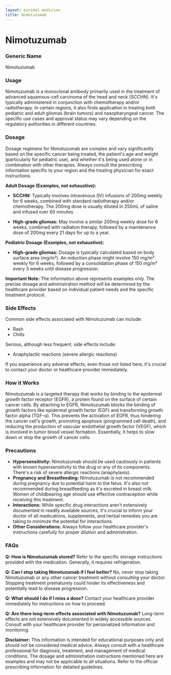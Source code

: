 ```yaml
---
layout: minimal-medicine
title: Nimotuzumab
---
```


# Nimotuzumab
### Generic Name
Nimotuzumab

### Usage
Nimotuzumab is a monoclonal antibody primarily used in the treatment of advanced squamous-cell carcinoma of the head and neck (SCCHN). It's typically administered in conjunction with chemotherapy and/or radiotherapy.  In certain regions, it also finds application in treating both pediatric and adult gliomas (brain tumors) and nasopharyngeal cancer.  The specific use cases and approval status may vary depending on the regulatory authorities in different countries.

### Dosage
Dosage regimens for Nimotuzumab are complex and vary significantly based on the specific cancer being treated, the patient's age and weight (particularly for pediatric use), and whether it's being used alone or in combination with other therapies.  Always consult the prescribing information specific to your region and the treating physician for exact instructions.

**Adult Dosage (Examples, not exhaustive):**

* **SCCHN:**  Typically involves intravenous (IV) infusions of 200mg weekly for 6 weeks, combined with standard radiotherapy and/or chemotherapy.  The 200mg dose is usually diluted in 250mL of saline and infused over 60 minutes.

* **High-grade gliomas:**  May involve a similar 200mg weekly dose for 6 weeks, combined with radiation therapy, followed by a maintenance dose of 200mg every 21 days for up to a year.

**Pediatric Dosage (Examples, not exhaustive):**

* **High-grade gliomas:**  Dosage is typically calculated based on body surface area (mg/m²).  An induction phase might involve 150 mg/m² weekly for 6 weeks, followed by a consolidation phase of 150 mg/m² every 3 weeks until disease progression.

**Important Note:**  The information above represents examples only. The precise dosage and administration method will be determined by the healthcare provider based on individual patient needs and the specific treatment protocol.

### Side Effects
Common side effects associated with Nimotuzumab can include:

* Rash
* Chills

Serious, although less frequent, side effects include:

* Anaphylactic reactions (severe allergic reactions)

If you experience any adverse effects, even those not listed here, it's crucial to contact your doctor or healthcare provider immediately.

### How it Works
Nimotuzumab is a targeted therapy that works by binding to the epidermal growth factor receptor (EGFR), a protein found on the surface of certain cancer cells.  By attaching to EGFR, Nimotuzumab blocks the binding of growth factors like epidermal growth factor (EGF) and transforming growth factor alpha (TGF-α).  This prevents the activation of EGFR, thus hindering the cancer cell's growth, promoting apoptosis (programmed cell death), and reducing the production of vascular endothelial growth factor (VEGF), which is involved in tumor blood vessel formation.  Essentially, it helps to slow down or stop the growth of cancer cells.

### Precautions
* **Hypersensitivity:** Nimotuzumab should be used cautiously in patients with known hypersensitivity to the drug or any of its components.  There's a risk of severe allergic reactions (anaphylaxis).
* **Pregnancy and Breastfeeding:**  Nimotuzumab is not recommended during pregnancy due to potential harm to the fetus.  It's also not recommended during breastfeeding as it's excreted in breast milk.  Women of childbearing age should use effective contraception while receiving this treatment.
* **Interactions:** While specific drug interactions aren't extensively documented in readily available sources, it's crucial to inform your doctor of all medications, supplements, and herbal remedies you are taking to minimize the potential for interactions.
* **Other Considerations:**  Always follow your healthcare provider's instructions carefully for proper dilution and administration.


### FAQs

**Q: How is Nimotuzumab stored?** Refer to the specific storage instructions provided with the medication.  Generally, it requires refrigeration.

**Q: Can I stop taking Nimotuzumab if I feel better?** No, never stop taking Nimotuzumab or any other cancer treatment without consulting your doctor.  Stopping treatment prematurely could hinder its effectiveness and potentially lead to disease progression.

**Q: What should I do if I miss a dose?** Contact your healthcare provider immediately for instructions on how to proceed.

**Q: Are there long-term effects associated with Nimotuzumab?** Long-term effects are not extensively documented in widely accessible sources. Consult with your healthcare provider for personalized information and monitoring.

**Disclaimer:**  This information is intended for educational purposes only and should not be considered medical advice. Always consult with a healthcare professional for diagnosis, treatment, and management of medical conditions.  The dosage and administration instructions mentioned here are examples and may not be applicable to all situations.  Refer to the official prescribing information for detailed guidelines.
